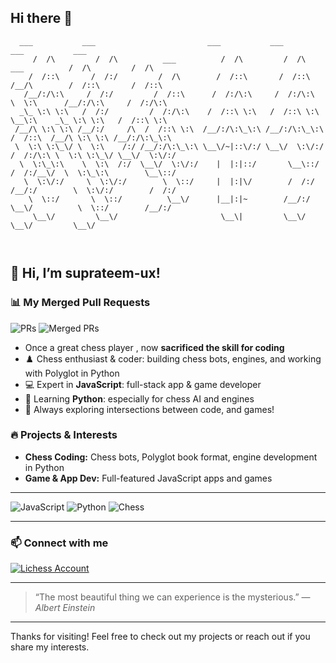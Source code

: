 ## Hi there 👋

```
  ___           ___                         ___           ___                         ___           ___     
     /  /\         /  /\          ___          /  /\         /  /\          ___          /  /\         /  /\    
    /  /::\       /  /:/         /  /\        /  /::\       /  /::\        /__/\        /  /::\       /  /::\   
   /__/:/\:\     /  /:/         /  /::\      /  /:/\:\     /  /:/\:\       \  \:\      /__/:/\:\     /  /:/\:\  
  _\_ \:\ \:\   /  /:/         /  /:/\:\    /  /::\ \:\   /  /::\ \:\       \__\:\    _\_ \:\ \:\   /  /::\ \:\ 
 /__/\ \:\ \:\ /__/:/     /\  /  /::\ \:\  /__/:/\:\_\:\ /__/:/\:\_\:\      /  /::\  /__/\ \:\ \:\ /__/:/\:\_\:\
 \  \:\ \:\_\/ \  \:\    /:/ /__/:/\:\_\:\ \__\/~|::\/:/ \__\/  \:\/:/     /  /:/\:\ \  \:\ \:\_\/ \__\/  \:\/:/
  \  \:\_\:\    \  \:\  /:/  \__\/  \:\/:/    |  |:|::/       \__\::/     /  /:/__\/  \  \:\_\:\        \__\::/ 
   \  \:\/:/     \  \:\/:/        \  \::/     |  |:|\/        /  /:/     /__/:/        \  \:\/:/        /  /:/  
    \  \::/       \  \::/          \__\/      |__|:|~        /__/:/      \__\/          \  \::/        /__/:/   
     \__\/         \__\/                       \__\|         \__\/                       \__\/         \__\/    
 
  

```

## 👋 Hi, I’m suprateem-ux!
### 📊 My Merged Pull Requests

![PRs](https://img.shields.io/endpoint?url=https://raw.githubusercontent.com/suprateem-ux/suprateem-ux/main/pr-badge.json)
![Merged PRs](https://img.shields.io/endpoint?url=https://raw.githubusercontent.com/suprateem-ux/suprateem-ux/main/merged-pr-badge.json)



- Once a great chess player , now **sacrificed the skill for coding**
- ♟️ Chess enthusiast & coder: building chess bots, engines, and working with Polyglot in Python
- 💻 Expert in **JavaScript**: full-stack app & game developer  
- 🐍 Learning **Python**: especially for chess AI and engines
- 🚀 Always exploring intersections between code, and games!

### 🔥 Projects & Interests
- **Chess Coding:** Chess bots, Polyglot book format, engine development in Python
- **Game & App Dev:** Full-featured JavaScript apps and games
---

<!-- Badges section: add yours below! -->
![JavaScript](https://img.shields.io/badge/JavaScript-Expert-yellow?logo=javascript)
![Python](https://img.shields.io/badge/Python-Learner-blue?logo=python)
![Chess](https://img.shields.io/badge/Chess-Enthusiast-green?logo=chess)

---

### 📫 Connect with me
[![Lichess Account](https://img.shields.io/badge/Lichess-Supratsa-green?logo=lichess)](https://lichess.org/@/Supratsa)


---

> “The most beautiful thing we can experience is the mysterious.” — *Albert Einstein*

---

Thanks for visiting! Feel free to check out my projects or reach out if you share my interests.

